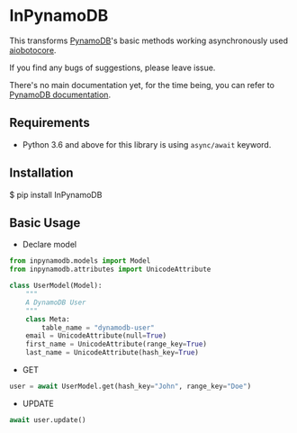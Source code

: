 # InPynamoDB

This transforms [PynamoDB](https://github.com/pynamodb/PynamoDB)'s basic methods working asynchronously used [aiobotocore](https://github.com/aio-libs/aiobotocore).

If you find any bugs of suggestions, please leave issue.

There's no main documentation yet, for the time being, you can refer to [PynamoDB documentation](http://pynamodb.readthedocs.io).

## Requirements
- Python 3.6 and above for this library is using `async/await` keyword.

## Installation
$ pip install InPynamoDB

## Basic Usage

- Declare model

```python
from inpynamodb.models import Model
from inpynamodb.attributes import UnicodeAttribute

class UserModel(Model):
    """
    A DynamoDB User
    """
    class Meta:
        table_name = "dynamodb-user"
    email = UnicodeAttribute(null=True)
    first_name = UnicodeAttribute(range_key=True)
    last_name = UnicodeAttribute(hash_key=True)
```

- GET

```python
user = await UserModel.get(hash_key="John", range_key="Doe")
```

- UPDATE

```python
await user.update()
```